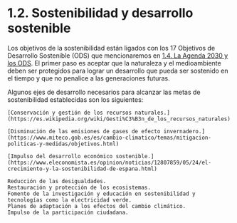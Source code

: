 # 1.2. Sostenibilidad y desarrollo sostenible

Los objetivos de la sostenibilidad están ligados con los 17 Objetivos de Desarrollo Sostenible (ODS) que mencionaremos en [1.4. La Agenda 2030 y los ODS](AGENDA2030.md).
El primer paso es aceptar que la naturaleza y el medioambiente deben ser protegidos para lograr un desarrollo que pueda ser sostenido en el tiempo y que no penalice a las generaciones futuras.

Algunos ejes de desarrollo necesarios para alcanzar las metas de sostenibilidad establecidas son los siguientes:

    [Conservación y gestión de los recursos naturales.](https://es.wikipedia.org/wiki/Gesti%C3%B3n_de_los_recursos_naturales)
    
    [Disminución de las emisiones de gases de efecto invernadero.](https://www.miteco.gob.es/es/cambio-climatico/temas/mitigacion-politicas-y-medidas/objetivos.html)
    
    [Impulso del desarrollo económico sostenible.](https://www.eleconomista.es/opinion/noticias/12807859/05/24/el-crecimiento-y-la-sostenibilidad-de-espana.html)
    
    Reducción de las desigualdades.
    Restauración y protección de los ecosistemas.
    Fomento de la investigación y educación en sostenibilidad y tecnologías como la electricidad verde.
    Planes de adaptación a los efectos del cambio climático.
    Impulso de la participación ciudadana.
